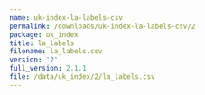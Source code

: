 ```yaml
---
name: uk-index-la-labels-csv
permalink: /downloads/uk-index-la-labels-csv/2
package: uk_index
title: la_labels
filename: la_labels.csv
version: '2'
full_version: 2.1.1
file: /data/uk_index/2/la_labels.csv
---
```

